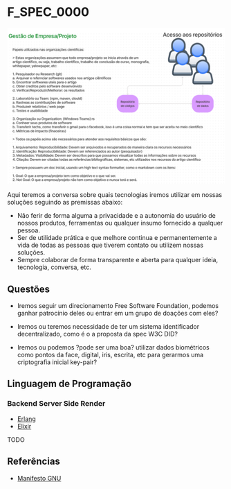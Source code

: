 # F_SPEC_0000

![alt text](../doc/FVI_SPEC_0000.PNG "Title")

Aqui teremos a conversa sobre quais tecnologias iremos utilizar em nossas soluções seguindo as premissas abaixo:

- Não ferir de forma alguma a privacidade e a autonomia do usuário de nossos produtos, ferramentas ou qualquer insumo fornecido a qualquer pessoa.
- Ser de utilidade prática e que melhore continua e permanentemente a vida de todas as pessoas que tiverem contato ou utilizem nossas soluções.
- Sempre colaborar de forma transparente e aberta para qualquer ideia, tecnologia, conversa, etc.

## Questões

- Iremos seguir um direcionamento Free Software Foundation, podemos ganhar patrocínio deles ou entrar em um grupo de doações com eles?

- Iremos ou teremos necessidade de ter um sistema identificador decentralizado, como é o a proposta da spec W3C DID?

- Iremos ou podemos ?pode ser uma boa? utilizar dados biométricos como pontos da face, digital, iris, escrita, etc para gerarmos uma criptografia inicial key-pair?

## Linguagem de Programação

### Backend Server Side Render

- [Erlang](https://erlang.org/)
- [Elixir](https://elixir-lang.org/)

TODO

## Referências

- [Manifesto GNU](https://www.gnu.org/gnu/manifesto.html)
